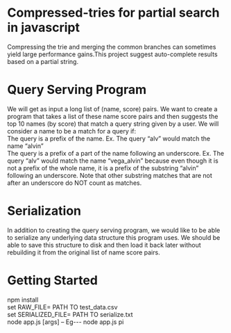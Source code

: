 # Compressed-tries for partial search in javascript 
Compressing the trie and merging the common branches can sometimes yield large performance gains.This project suggest auto-complete results based on a partial string.

# Query Serving Program 
We will get as input a long list of (name, score) pairs. We want to create a program that takes a list of these name score pairs and then suggests the top 10 names (by score) that match a query string given by a user. We will consider a name to be a match for a query if: <br />
    The query is a prefix of the name. Ex. The query “alv” would match the name “alvin” <br />
    The query is a prefix of a part of the name following an underscore. Ex. The query “alv” would match the name “vega_alvin” because even though it is not a prefix of the whole name, it is a prefix of the substring “alvin” following an underscore. Note that other substring matches that are not after an underscore do NOT count as matches.
         
# Serialization 
In addition to creating the query serving program, we would like to be able to serialize any underlying data structure this program uses. We should be able to save this structure to disk and then load it back later without rebuilding it from the original list of name score pairs. 

# Getting Started
npm install<br />
set RAW_FILE= PATH TO test_data.csv<br />
set SERIALIZED_FILE= PATH TO serialize.txt<br />
node app.js [args] – Eg--- node app.js pi
